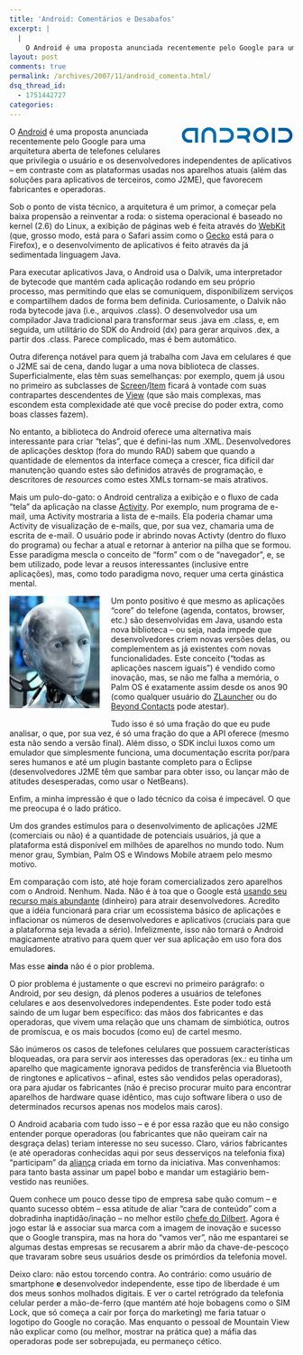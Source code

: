 ```yaml
---
title: 'Android: Comentários e Desabafos'
excerpt: |
  |
    O Android é uma proposta anunciada recentemente pelo Google para uma arquitetura aberta de telefones celulares que privilegia o usuário e os desenvolvedores independentes de aplicativos - em contraste com as plataformas usadas nos aparelhos atuais (além das soluções para...
layout: post
comments: true
permalink: /archives/2007/11/android_comenta.html/
dsq_thread_id:
  - 1751442727
categories:
---
```

<span class="mt-enclosure mt-enclosure-image"><img alt="Android" src="/archives/img/android_logo.png" width="200" height="29" class="mt-image-right" style="float: right; margin: 0 0 20px 20px;" /></span>O [Android][1] é uma proposta anunciada recentemente pelo Google para uma arquitetura aberta de telefones celulares que privilegia o usuário e os desenvolvedores independentes de aplicativos &#8211; em contraste com as plataformas usadas nos aparelhos atuais (além das soluções para aplicativos de terceiros, como J2ME), que favorecem fabricantes e operadoras.

Sob o ponto de vista técnico, a arquitetura é um primor, a começar pela baixa propensão a reinventar a roda: o sistema operacional é baseado no kernel (2.6) do Linux, a exibição de páginas web é feita através do [WebKit][2] (que, grosso modo, está para o Safari assim como o [Gecko][3] está para o Firefox), e o desenvolvimento de aplicativos é feito através da já sedimentada linguagem Java.

Para executar aplicativos Java, o Android usa o Dalvik, uma interpretador de bytecode que mantém cada aplicação rodando em seu próprio processo, mas permitindo que elas se comuniquem, disponibilizem serviços e compartilhem dados de forma bem definida. Curiosamente, o Dalvik não roda bytecode java (i.e., arquivos .class). O desenvolvedor usa um compilador Java tradicional para transformar seus .java em .class, e, em seguida, um utilitário do SDK do Android (dx) para gerar arquivos .dex, a partir dos .class. Parece complicado, mas é bem automático.

Outra diferença notável para quem já trabalha com Java em celulares é que o J2ME sai de cena, dando lugar a uma nova biblioteca de classes. Superficialmente, elas têm suas semelhanças: por exemplo, quem já usou no primeiro as subclasses de [Screen][4]/[Item][5] ficará à vontade com suas contrapartes descendentes de [View][6] (que são mais complexas, mas escondem esta complexidade até que você precise do poder extra, como boas classes fazem).

No entanto, a biblioteca do Android oferece uma alternativa mais interessante para criar &#8220;telas&#8221;, que é defini-las num .XML. Desenvolvedores de aplicações desktop (fora do mundo RAD) sabem que quando a quantidade de elementos da interface começa a crescer, fica difícil dar manutenção quando estes são definidos através de programação, e descritores de *resources* como estes XMLs tornam-se mais atrativos.

Mais um pulo-do-gato: o Android centraliza a exibição e o fluxo de cada &#8220;tela&#8221; da aplicação na classe [Activity][7]. Por exemplo, num programa de e-mail, uma Activity mostraria a lista de e-mails. Ela poderia chamar uma Activity de visualização de e-mails, que, por sua vez, chamaria uma de escrita de e-mail. O usuário pode ir abrindo novas Activty (dentro do fluxo do programa) ou fechar a atual e retornar à anterior na pilha que se formou. Esse paradigma mescla o conceito de &#8220;form&#8221; com o de &#8220;navegador&#8221;, e, se bem utilizado, pode levar a reusos interessantes (inclusive entre aplicações), mas, como todo paradigma novo, requer uma certa ginástica mental.

<span class="mt-enclosure mt-enclosure-image"><img title="Imagem do filme ''Eu, Robô''" src="/archives/img/android.jpg" width="160" height="199" class="mt-image-left" style="float: left; margin: 0 20px 20px 0;" /></span>Um ponto positivo é que mesmo as aplicações &#8220;core&#8221; do telefone (agenda, contatos, browser, etc.) são desenvolvidas em Java, usando esta nova biblioteca &#8211; ou seja, nada impede que desenvolvedores criem novas versões delas, ou complementem as já existentes com novas funcionalidades. Este conceito (&#8220;todas as aplicações nascem iguais&#8221;) é vendido como inovação, mas, se não me falha a memória, o Palm OS é exatamente assim desde os anos 90 (como qualquer usuário do [ZLauncher][8] ou do [Beyond Contacts][9] pode atestar).

Tudo isso é só uma fração do que eu pude analisar, o que, por sua vez, é só uma fração do que a API oferece (mesmo esta não sendo a versão final). Além disso, o SDK inclui luxos como um emulador que simplesmente funciona, uma documentação escrita por/para seres humanos e até um plugin bastante completo para o Eclipse (desenvolvedores J2ME têm que sambar para obter isso, ou lançar mão de atitudes desesperadas, como usar o NetBeans).

Enfim, a minha impressão é que o lado técnico da coisa é impecável. O que me preocupa é o lado prático.

Um dos grandes estímulos para o desenvolvimento de aplicações J2ME (comerciais ou não) é a quantidade de potenciais usuários, já que a plataforma está disponível em milhões de aparelhos no mundo todo. Num menor grau, Symbian, Palm OS e Windows Mobile atraem pelo mesmo motivo.

Em comparação com isto, até hoje foram comercializados zero aparelhos com o Android. Nenhum. Nada. Não é à toa que o Google está [usando seu recurso mais abundante][10] (dinheiro) para atrair desenvolvedores. Acredito que a idéia funcionará para criar um ecossistema básico de aplicações e inflacionar os números de desenvolvedores e aplicativos (cruciais para que a plataforma seja levada a sério). Infelizmente, isso não tornará o Android magicamente atrativo para quem quer ver sua aplicação em uso fora dos emuladores.

Mas esse **ainda** não é o pior problema.

O pior problema é justamente o que escrevi no primeiro parágrafo: o Android, por seu design, dá plenos poderes a usuários de telefones celulares e aos desenvolvedores independentes. Este poder todo está saindo de um lugar bem específico: das mãos dos fabricantes e das operadoras, que vivem uma relação que uns chamam de simbiótica, outros de promíscua, e os mais bocudos (como eu) de cartel mesmo.

São inúmeros os casos de telefones celulares que possuem características bloqueadas, ora para servir aos interesses das operadoras (ex.: eu tinha um aparelho que magicamente ignorava pedidos de transferência via Bluetooth de ringtones e aplicativos &#8211; afinal, estes são vendidos pelas operadoras), ora para ajudar os fabricantes (não é preciso procurar muito para encontrar aparelhos de hardware quase idêntico, mas cujo software libera o uso de determinados recursos apenas nos modelos mais caros).

O Android acabaria com tudo isso &#8211; e é por essa razão que eu não consigo entender porque operadoras (ou fabricantes que não queiram cair na desgraça delas) teriam interesse no seu sucesso. Claro, vários fabricantes (e até operadoras conhecidas aqui por seus desserviços na telefonia fixa) &#8220;participam&#8221; da [aliança][11] criada em torno da iniciativa. Mas convenhamos: para tanto basta assinar um papel bobo e mandar um estagiário bem-vestido nas reuniões.

Quem conhece um pouco desse tipo de empresa sabe quão comum &#8211; e quanto sucesso obtém &#8211; essa atitude de aliar &#8220;cara de conteúdo&#8221; com a dobradinha inaptidão/inação &#8211; no melhor estilo [chefe do Dilbert][12]. Agora é jogo estar lá e associar sua marca com a imagem de inovação e sucesso que o Google transpira, mas na hora do &#8220;vamos ver&#8221;, não me espantarei se algumas destas empresas se recusarem a abrir mão da chave-de-pescoço que travaram sobre seus usuários desde os primórdios da telefonia movel.

Deixo claro: não estou torcendo contra. Ao contrário: como usuário de smartphone **e** desenvolvedor independente, esse tipo de liberdade é um dos meus sonhos molhados digitais. E ver o cartel retrógrado da telefonia celular perder a mão-de-ferro (que mantém até hoje bobagens como o SIM Lock, que só começa a cair por força do marketing) me faria tatuar o logotipo do Google no coração. Mas enquanto o pessoal de Mountain View não explicar como (ou melhor, mostrar na prática que) a máfia das operadoras pode ser sobrepujada, eu permaneço cético.

 [1]: http://code.google.com/android/index.html
 [2]: http://webkit.org/
 [3]: http://developer.mozilla.org/en/docs/Gecko_Embedding_Basics
 [4]: http://java.sun.com/javame/reference/apis/jsr118/javax/microedition/lcdui/Screen.html
 [5]: http://java.sun.com/javame/reference/apis/jsr118/javax/microedition/lcdui/Item.html
 [6]: http://code.google.com/android/reference/android/view/View.html
 [7]: http://code.google.com/android/reference/android/app/Activity.html
 [8]: http://www.palmgear.com/index.cfm?fuseaction=software.showsoftware&#038;PartnerREF=&#038;siteid=1&#038;prodID=43812
 [9]: http://www.dataviz.com/products/beyondcontacts/index.html
 [10]: http://code.google.com/android/adc.html
 [11]: http://www.openhandsetalliance.com/oha_members.html
 [12]: http://en.wikipedia.org/wiki/Pointy_Haired_Boss
